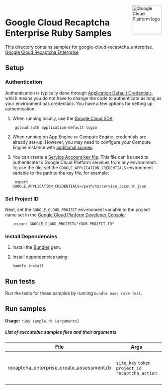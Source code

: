 <img src="https://avatars2.githubusercontent.com/u/2810941?v=3&s=96" alt="Google Cloud Platform logo" title="Google Cloud Platform" align="right" height="96" width="96"/>

# Google Cloud Recaptcha Enterprise Ruby Samples

This directory contains samples for google-cloud-recaptcha_enterprise. [Google Cloud Recaptcha Enterprise][recaptcha_docs]

[recaptcha_docs]: https://cloud.google.com/recaptcha-enterprise

## Setup

### Authentication

Authentication is typically done through [Application Default Credentials](https://cloud.google.com/docs/authentication#getting_credentials_for_server-centric_flow), 
which means you do not have to change the code to authenticate as long as your
environment has credentials. You have a few options for setting up
authentication:

1. When running locally, use the [Google Cloud SDK](https://cloud.google.com/sdk/)

        gcloud auth application-default login

1. When running on App Engine or Compute Engine, credentials are already set-up.
However, you may need to configure your Compute Engine instance with
[additional scopes](https://cloud.google.com/compute/docs/authentication#using).

1. You can create a [Service Account key file](https://cloud.google.com/docs/authentication#service_accounts). 
This file can be used to authenticate to Google Cloud Platform services from
any environment. To use the file, set the `GOOGLE_APPLICATION_CREDENTIALS`
environment variable to the path to the key file, for example:

        export GOOGLE_APPLICATION_CREDENTIALS=/path/to/service_account.json

### Set Project ID

Next, set the `GOOGLE_CLOUD_PROJECT` environment variable to the project name
set in the
[Google Cloud Platform Developer Console](https://console.cloud.google.com):

        export GOOGLE_CLOUD_PROJECT="YOUR-PROJECT-ID"

### Install Dependencies

1. Install the [Bundler](http://bundler.io/) gem.

1. Install dependencies using:

    `bundle install`

## Run tests

Run the tests for these samples by running `bundle exec rake test`.

## Run samples

**Usage:** `ruby sample.rb [arguments]`

##### List of executable samples files and their arguments

| File | Args | Description |
| --- | --- | --- |
| recaptcha_enterprise_create_assessment.rb | `site_key` `token` `project_id` `recaptcha_action` | Create an assessment to analyze the risk of a UI action. |
